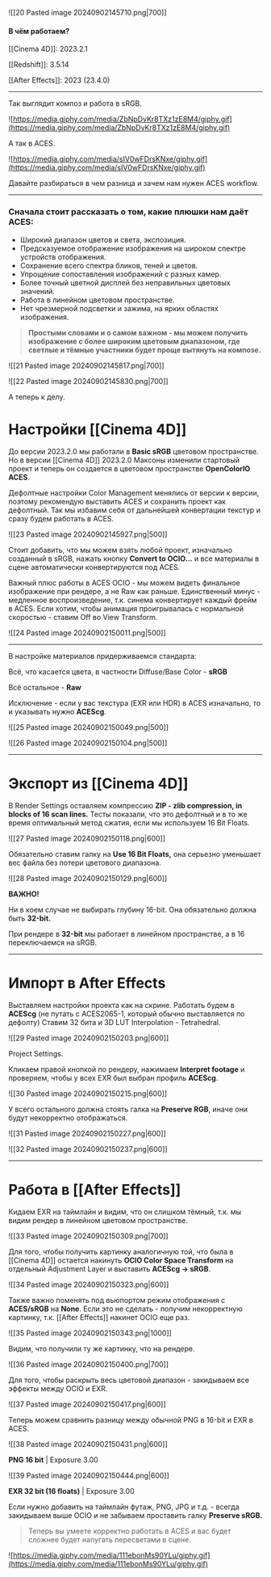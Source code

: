 
![[20 Pasted image 20240902145710.png|700]]

#### В чём работаем?

[[Cinema 4D]]: 2023.2.1

[[Redshift]]: 3.5.14

[[After Effects]]: 2023 (23.4.0)

---

Так выглядит композ и работа в sRGB.

![https://media.giphy.com/media/ZbNpDvKr8TXz1zE8M4/giphy.gif](https://media.giphy.com/media/ZbNpDvKr8TXz1zE8M4/giphy.gif)

А так в ACES.

![https://media.giphy.com/media/sIV0wFDrsKNxe/giphy.gif](https://media.giphy.com/media/sIV0wFDrsKNxe/giphy.gif)

Давайте разбираться в чем разница и зачем нам нужен ACES workflow.

---

### Сначала стоит рассказать о том, какие плюшки нам даёт ACES:

- Широкий диапазон цветов и света, экспозиция.
- Предсказуемое отображение изображения на широком спектре устройств отображения.
- Сохранение всего спектра бликов, теней и цветов.
- Упрощение сопоставления изображений с разных камер.
- Более точный цветной дисплей без неправильных цветовых значений.
- Работа в линейном цветовом пространстве.
- Нет чрезмерной подсветки и зажима, на ярких областях изображения.

> **Простыми словами и о самом важном - мы можем получить изображение с более широким цветовым диапазоном, где светлые и тёмные участники будет проще вытянуть на композе.**

![[21 Pasted image 20240902145817.png|700]]

![[22 Pasted image 20240902145830.png|700]]

А теперь к делу.

# Настройки [[Cinema 4D]]

До версии 2023.2.0 мы работали в **Basiс sRGB** цветовом пространстве. Но в версии [[Cinema 4D]] 2023.2.0 Максоны изменили стартовый проект и теперь он создается в цветовом пространстве **OpenColorIO ACES**.

Дефолтные настройки Color Management менялись от версии к версии, поэтому рекомендую выставить ACES и сохранить проект как дефолтный. Так мы избавим себя от дальнейшей конвертации текстур и сразу будем работать в ACES.

![[23 Pasted image 20240902145927.png|500]]

Стоит добавить, что мы можем взять любой проект, изначально созданный в sRGB, нажать кнопку **Convert to OCIO…** и все материалы в сцене автоматически конвертируются под ACES.

Важный плюс работы в ACES OCIO - мы можем видеть финальное изображение при рендере, а не Raw как раньше. Единственный минус - медленное воспроизведение, т.к. синема конвертирует каждый фрейм в ACES. Если хотим, чтобы анимация проигрывалась с нормальной скоростью - ставим Off во View Transform.

![[24 Pasted image 20240902150011.png|500]]

---

В настройке материалов придерживаемся стандарта:

Всё, что касается цвета, в частности Diffuse/Base Color - **sRGB**

Всё остальное - **Raw**

Исключение - если у вас текстура (EXR или HDR) в ACES изначально, то и указывать нужно **ACEScg**.

![[25 Pasted image 20240902150049.png|500]]

![[26 Pasted image 20240902150104.png|500]]

---

# Экспорт из [[Cinema 4D]]

В Render Settings оставляем компрессию **ZIP - zlib compression, in blocks of 16 scan lines.** Тесты показали, что это дефолтный и в то же время оптимальный метод сжатия, если мы используем 16 Bit Floats.

![[27 Pasted image 20240902150118.png|600]]

Обязательно ставим галку на **Use 16 Bit Floats,** она серьезно уменьшает вес файла без потери цветового диапазона.

![[28 Pasted image 20240902150129.png|600]]

**ВАЖНО!**

Ни в коем случае не выбирать глубину 16-bit. Она обязательно должна быть **32-bit.**

При рендере в **32-bit** мы работает в линейном пространстве, а в 16 переключаемся на sRGB.

---

# Импорт в After Effects

Выставляем настройки проекта как на скрине. Работать будем в **ACEScg** (не путать с ACES2065-1, который обычно выставляется по дефолту) Ставим 32 бита и 3D LUT Interpolation - Tetrahedral.

![[29 Pasted image 20240902150203.png|600]]

Project Settings.

Кликаем правой кнопкой по рендеру, нажимаем **Interpret footage** и проверяем, чтобы у всех EXR был выбран профиль **ACEScg**.

![[30 Pasted image 20240902150215.png|600]]

У всего остального должна стоять галка на **Preserve RGB**, иначе они будут некорректно отображаться.

![[31 Pasted image 20240902150227.png|600]]

![[32 Pasted image 20240902150237.png|600]]

---

# Работа в [[After Effects]]

Кидаем EXR на таймлайн и видим, что он слишком тёмный, т.к. мы видим рендер в линейном цветовом пространстве.

![[33 Pasted image 20240902150309.png|700]]

Для того, чтобы получить картинку аналогичную той, что была в [[Cinema 4D]] остается накинуть **OCIO Color Space Transform** на отдельный Adjustment Layer и выставить **ACEScg → sRGB**.

![[34 Pasted image 20240902150323.png|600]]

Также важно поменять под вьюпортом режим отображения с **ACES/sRGB** на **None**. Если это не сделать - получим некорректную картинку, т.к. [[After Effects]] накинет OCIO еще раз.

![[35 Pasted image 20240902150343.png|1000]]

Видим, что получили ту же картинку, что на рендере.

![[36 Pasted image 20240902150400.png|700]]

Для того, чтобы раскрыть весь цветовой диапазон - закидываем все эффекты между OCIO и EXR.

![[37 Pasted image 20240902150417.png|600]]

Теперь можем сравнить разницу между обычной PNG в 16-bit и EXR в ACES.

![[38 Pasted image 20240902150431.png|600]]

**PNG 16 bit** | Exposure 3.00

![[39 Pasted image 20240902150444.png|600]]

**EXR 32 bit (16 floats)** | Exposure 3.00

Если нужно добавить на таймлайн футаж, PNG, JPG и т.д. - всегда закидываем выше OCIO и не забываем проставить галку **Preserve sRGB.**

> Теперь вы умеете корректно работать в ACES и вас будет сложнее будет напугать пересветами в сцене.

![https://media.giphy.com/media/111ebonMs90YLu/giphy.gif](https://media.giphy.com/media/111ebonMs90YLu/giphy.gif)